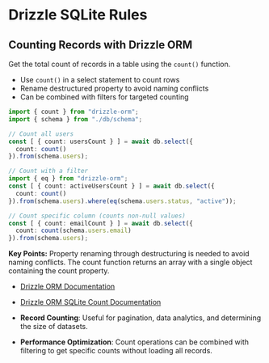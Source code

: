 # Drizzle SQLite Rules

## Counting Records with Drizzle ORM

Get the total count of records in a table using the `count()` function.

- Use `count()` in a select statement to count rows
- Rename destructured property to avoid naming conflicts
- Can be combined with filters for targeted counting

```typescript
import { count } from "drizzle-orm";
import { schema } from "./db/schema";

// Count all users
const [ { count: usersCount } ] = await db.select({ 
  count: count() 
}).from(schema.users);

// Count with a filter
import { eq } from "drizzle-orm";
const [ { count: activeUsersCount } ] = await db.select({
  count: count()
}).from(schema.users).where(eq(schema.users.status, "active"));

// Count specific column (counts non-null values)
const [ { count: emailCount } ] = await db.select({
  count: count(schema.users.email)
}).from(schema.users);
```

**Key Points:** Property renaming through destructuring is needed to avoid naming conflicts. The count function returns an array with a single object containing the count property.

- [Drizzle ORM Documentation](https://orm.drizzle.team/docs/select)
- [Drizzle ORM SQLite Count Documentation](https://orm.drizzle.team/docs/select#count-sum-avg-min-max)

- **Record Counting**: Useful for pagination, data analytics, and determining the size of datasets.
- **Performance Optimization**: Count operations can be combined with filtering to get specific counts without loading all records. 